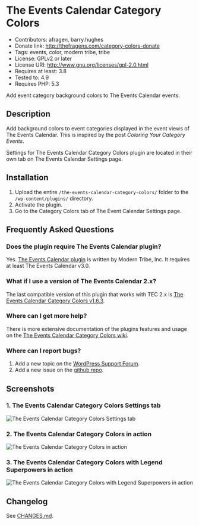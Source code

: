# The Events Calendar Category Colors

* Contributors: afragen, barry.hughes
* Donate link: <http://thefragens.com/category-colors-donate>
* Tags: events, color, modern tribe, tribe
* License: GPLv2 or later
* License URI: <http://www.gnu.org/licenses/gpl-2.0.html>
* Requires at least: 3.8
* Tested to: 4.9
* Requires PHP: 5.3

Add event category background colors to The Events Calendar events.

## Description

Add background colors to event categories displayed in the event views of The Events Calendar. This is inspired by the post _Coloring Your Category Events_.

Settings for The Events Calendar Category Colors plugin are located in their own tab on The Events Calendar Settings page.

## Installation

1. Upload the entire `/the-events-calendar-category-colors/` folder to the `/wp-content/plugins/` directory.
1. Activate the plugin.
1. Go to the Category Colors tab of The Event Calendar Settings page.

## Frequently Asked Questions

### Does the plugin require The Events Calendar plugin?

Yes. [The Events Calendar plugin](http://wordpress.org/plugins/the-events-calendar/) is written by Modern Tribe, Inc. It requires at least The Events Calendar v3.0.


### What if I use a version of The Events Calendar 2.x?

The last compatible version of this plugin that works with TEC 2.x is [The Events Calendar Category Colors v1.6.3](http://downloads.wordpress.org/plugin/the-events-calendar-category-colors.1.6.3.zip).

### Where can I get more help?

There is more extensive documentation of the plugins features and usage on the [The Events Calendar Category Colors wiki](https://github.com/afragen/the-events-calendar-category-colors/wiki).

### Where can I report bugs?

1. Add a new topic on the [WordPress Support Forum](http://wordpress.org/tags/the-events-calendar-category-colors).
2. Add a new issue on the [github repo](https://github.com/afragen/the-events-calendar-category-colors/issues?state=open).

## Screenshots

### 1. The Events Calendar Category Colors Settings tab
![The Events Calendar Category Colors Settings tab
](./assets/screenshot-1.png)

### 2. The Events Calendar Category Colors in action
![The Events Calendar Category Colors in action
](./assets/screenshot-2.png)

### 3. The Events Calendar Category Colors with Legend Superpowers in action
![The Events Calendar Category Colors with Legend Superpowers in action
](./assets/screenshot-3.png)

## Changelog

See [CHANGES.md](CHANGES.md).
